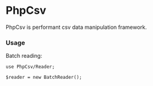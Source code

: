 # PhpCsv

PhpCsv is performant csv data manipulation framework. 

### Usage

Batch reading:
```
use PhpCsv/Reader;

$reader = new BatchReader();
```